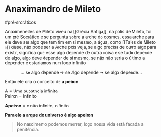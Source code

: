 # Anaximandro de Mileto
#pré-srcráticos

Anaximenedes de Mileto viveu na [[Grécia Antiga]], na polis de Mileto, foi um pré Socrático e se pergunta sobre a arche do cosmos, essa arche para ele deve ser algo que tem fim em si mesmo, a água, como [[Tales de Mileto 💧]] disse, não pode ser a Arche pois veja, se algo precisa de outro algo para existir, significa que esse algo depende de outra coisa e se tudo depende de algo, algo deve depender de si mesmo, se não não seria o último a depender e estariamos num loop infinito

<p style="text-align: center;" >... se algo depende -> se algo depende -> se algo depende...</p>

Então ele cria o conceito de **a peiron**

A = Uma substncia infinita  
Peiron = Infinito

**Apeiron** = o não infinito, o finito.

**Para ele a arque do universo é algo apeiron**

> No nascimento podemos morrer, logo nossa vida está fadada a penitência.


